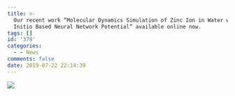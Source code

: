 ```yaml
---
title: >-
  Our recent work “Molecular Dynamics Simulation of Zinc Ion in Water with an ab
  Initio Based Neural Network Potential” available online now.
tags: []
id: '378'
categories:
  - - News
comments: false
date: 2019-07-22 22:14:39
---
```


![](https://img.njzjz.win/?url=https://api.njzjz.win/17a4BtRcSEJx7zQV1Az1fogQOPpJdtS5b)